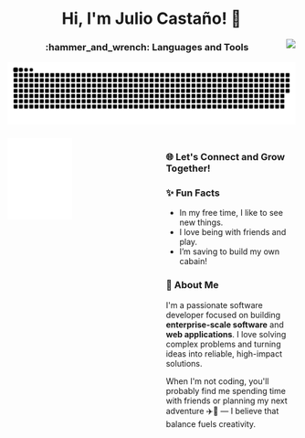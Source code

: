 
<h1 align="center">Hi, I'm Julio Castaño! 👋 </h1>
<img align="right" src="https://visitor-badge.laobi.icu/badge?page_id=pavlo_bondarenko_visitor_badge_simple&left_color=royalblue&right_color=black"  />

<h3 align="center">:hammer_and_wrench: Languages and Tools</h3>

![GitHub Snake](https://raw.githubusercontent.com/OfficialCodeVoyage/OfficialCodeVoyage/refs/heads/output/github-snake-dark.svg)




<div style="display: flex; justify-content: space-between; align-items: flex-start; margin-top: 20px;">
    <!-- Left Column: Metrics -->
    <div style="flex: 1; max-width: 45%;">
        <img align="left" width="50%" alt="if you see this, it means my metrics are not working" src="https://github.com/julio-ccatb/julio-ccatb/blob/main/github-metrics.svg">
    </div>

  <div style="flex: 1; max-width: 45%; text-align: left; margin-left: 20px;">
        <h3>🌐 Let's Connect and Grow Together!</h3>
        
  <h3>✨ Fun Facts</h3>
        <ul>
            <li>In my free time, I like to see new things.</li>
            <li>I love being with friends and play.</li>
            <li>I’m saving to build my own cabain!</li>
        </ul>
        
  <h3>👋 About Me</h3>

<p>
  I'm a passionate software developer focused on building <strong>enterprise-scale software</strong> and <strong>web applications</strong>. 
  I love solving complex problems and turning ideas into reliable, high-impact solutions.
</p>

<p>
  When I'm not coding, you'll probably find me spending time with friends or planning my next adventure ✈️🌄 — I believe that balance fuels creativity.
</p>

</div>

